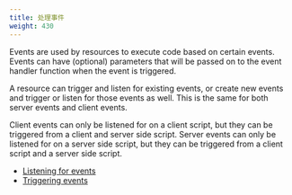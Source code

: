 ```yaml
---
title: 处理事件
weight: 430
---
```


Events are used by resources to execute code based on certain events. Events can have (optional) parameters that will be
passed on to the event handler function when the event is triggered.

A resource can trigger and listen for existing events, or create new events and trigger or listen for those events as
well. This is the same for both server events and client events.

Client events can only be listened for on a client script, but they can be triggered from a client and server side
script. Server events can only be listened for on a server side script, but they can be triggered from a client script
and a server side script.

- [Listening for events](/docs/scripting-manual/working-with-events/listening-for-events)
- [Triggering events](/docs/scripting-manual/working-with-events/triggering-events)

<!-- TODO
- [Using events](/docs/scripting-manual/working-with-events/using-events)
- [Creating new events](/docs/scripting-manual/working-with-event/creating-new-events)
- [Server-client communication](/docs/scripting-manual/working-with-event/server-client-communication)
-->
